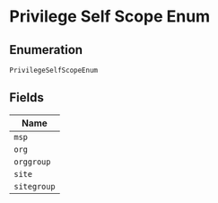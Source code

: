 
# Privilege Self Scope Enum

## Enumeration

`PrivilegeSelfScopeEnum`

## Fields

| Name |
|  --- |
| `msp` |
| `org` |
| `orggroup` |
| `site` |
| `sitegroup` |

